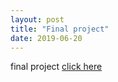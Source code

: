 ```yaml
---
layout: post
title: "Final project"
date: 2019-06-20
---
```


final project [click here]({{site.baseurl}}/assets/Final.pdf)
